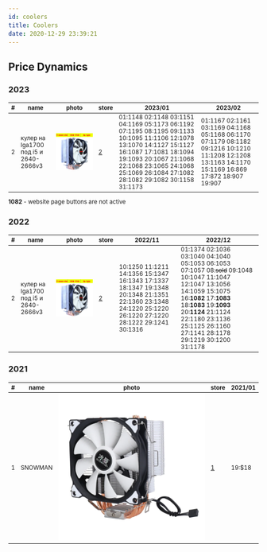 ```yaml
---
id: coolers
title: Coolers
date: 2020-12-29 23:39:21
---
```


## Price Dynamics

### 2023

<small class="tab-img-w-200 col-w-0">

| # | name | photo | store | 2023/01 | 2023/02 |
| --- | --- | --- | --- | --- | --- |
| 2 | кулер на lga1700 под i5 и 2640-2666v3 | [![2011-X79-X99-2-4-6.jpg_640x640](img/2011-X79-X99-2-4-6.jpg_640x640.webp)](img/2011-X79-X99-2-4-6.jpg_640x640.webp) | [2](https://aliexpress.ru/item/1005002366025350.html 'coolangel cooler Store') | 01:1148 02:1148 03:1151 04:1169 05:1173 06:1192 07:1195 08:1195 09:1133 10:1095 11:1106 12:1078 13:1070 14:1127 15:1127 16:1087 17:1081 18:1094 19:1093 20:1067 21:1068 22:1068 23:1065 24:1068 25:1069 26:1084 27:1082 28:1082 29:1082 30:1158 31:1173 | 01:1167 02:1161 03:1169 04:1168 05:1168 06:1170 07:1179 08:1182 09:1216 10:1210 11:1208 12:1208 13:1163 14:1170 15:1169 16:869 17:872 18:907 19:907 |

**1082** - website page buttons are not active

</small>

### 2022

<small class="tab-img-w-100 col-w-0">

| # | name | photo | store | 2022/11 | 2022/12 |
| --- | --- | --- | --- | --- | --- |
| 2 | кулер на lga1700 под i5 и 2640-2666v3 | [![2011-X79-X99-2-4-6.jpg_640x640](img/2011-X79-X99-2-4-6.jpg_640x640.webp)](img/2011-X79-X99-2-4-6.jpg_640x640.webp) | [2](https://aliexpress.ru/item/1005002366025350.html 'coolangel cooler Store') | 10:1250 11:1211 14:1356 15:1347 16:1343 17:1337 18:1347 19:1348 20:1348 21:1351 22:1360 23:1348 24:1220 25:1220 26:1220 27:1220 28:1222 29:1241 30:1316 | 01:1374 02:1036 03:1040 04:1040 05:1053 06:1053 07:1057 08:~~sold~~ 09:1048 10:1047 11:1047 12:1047 13:1056 14:1059 15:1075 16:**1082** 17:**1083** 18:**1083** 19:**1093** 20:**1124** 21:1124 22:1180 23:1136 25:1125 26:1160 27:1141 28:1178 29:1219 30:1200 31:1178 |

</small>

### 2021

<small class="tab-img-w-100 col-w-0">

| # | name | photo | store | 2021/01 |
| --- | --- | --- | --- | --- |
| 1 | SNOWMAN | [![SNOWMAN.jpg_640x640](img/SNOWMAN.jpg_640x640.webp)](img/SNOWMAN.jpg_640x640.webp) | [1](https://www.aliexpress.com/item/32958609112.html 'Supplies for Computer & Offices Store') | 19:$18 |

</small>
